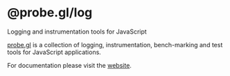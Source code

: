 # @probe.gl/log

Logging and instrumentation tools for JavaScript

[probe.gl](https://uber-web.github.io/probe.gl/#/documentation/overview/docs) is a collection of logging, instrumentation, bench-marking and test tools for JavaScript applications.

For documentation please visit the [website](https://uber-web.github.io/probe.gl/#/documentation/overview).
